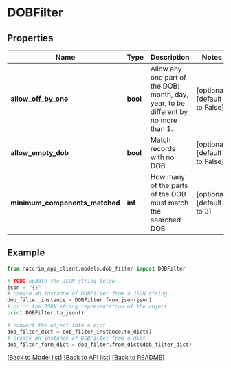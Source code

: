# DOBFilter


## Properties
Name | Type | Description | Notes
------------ | ------------- | ------------- | -------------
**allow_off_by_one** | **bool** | Allow any one part of the DOB: month, day, year, to be different by no more than 1. | [optional] [default to False]
**allow_empty_dob** | **bool** | Match records with no DOB | [optional] [default to False]
**minimum_components_matched** | **int** | How many of the parts of the DOB must match the searched DOB | [optional] [default to 3]

## Example

```python
from natcrim_api_client.models.dob_filter import DOBFilter

# TODO update the JSON string below
json = "{}"
# create an instance of DOBFilter from a JSON string
dob_filter_instance = DOBFilter.from_json(json)
# print the JSON string representation of the object
print DOBFilter.to_json()

# convert the object into a dict
dob_filter_dict = dob_filter_instance.to_dict()
# create an instance of DOBFilter from a dict
dob_filter_form_dict = dob_filter.from_dict(dob_filter_dict)
```
[[Back to Model list]](../README.md#documentation-for-models) [[Back to API list]](../README.md#documentation-for-api-endpoints) [[Back to README]](../README.md)


